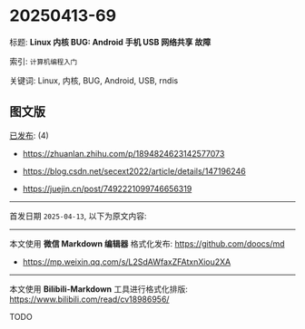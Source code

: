 # 20250413-69

标题:
**Linux 内核 BUG: Android 手机 USB 网络共享 故障**

索引: `计算机编程入门`

关键词: Linux, 内核, BUG, Android, USB, rndis


## 图文版

[已发布](./a.md): (4)

+ <https://zhuanlan.zhihu.com/p/1894824623142577073>

+ <https://blog.csdn.net/secext2022/article/details/147196246>

+ <https://juejin.cn/post/7492221099746656319>

----

首发日期 `2025-04-13`, 以下为原文内容:

----

本文使用 **微信 Markdown 编辑器** 格式化发布: <https://github.com/doocs/md>

+ <https://mp.weixin.qq.com/s/L2SdAWfaxZFAtxnXiou2XA>

----

本文使用 **Bilibili-Markdown** 工具进行格式化排版:
<https://www.bilibili.com/read/cv18986956/>

TODO
